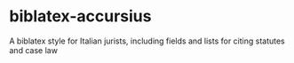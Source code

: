# biblatex-accursius
A biblatex style for Italian jurists, including fields and lists for citing statutes and case law
